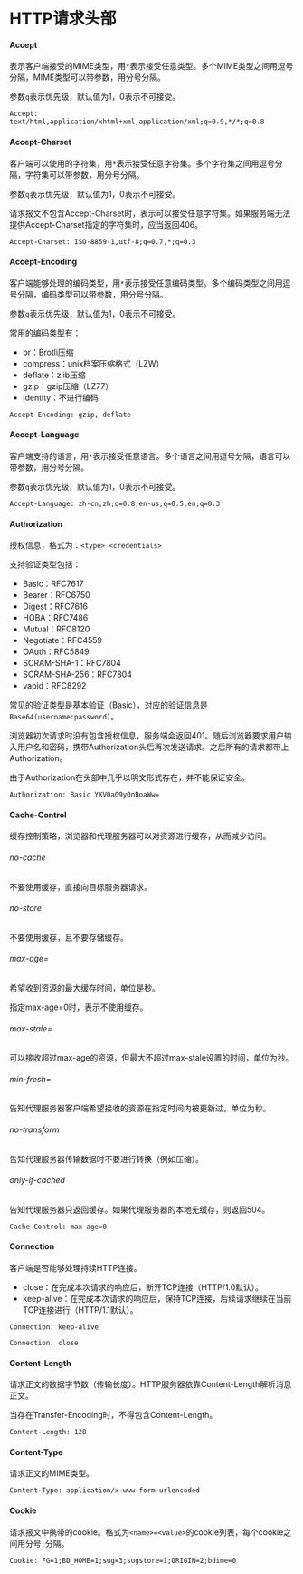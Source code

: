 # HTTP请求头部

#### Accept

表示客户端接受的MIME类型，用`*`表示接受任意类型。多个MIME类型之间用逗号分隔，MIME类型可以带参数，用分号分隔。

参数`q`表示优先级，默认值为1，0表示不可接受。

```
Accept: text/html,application/xhtml+xml,application/xml;q=0.9,*/*;q=0.8
```

#### Accept-Charset

客户端可以使用的字符集，用`*`表示接受任意字符集。多个字符集之间用逗号分隔，字符集可以带参数，用分号分隔。

参数`q`表示优先级，默认值为1，0表示不可接受。

请求报文不包含Accept-Charset时，表示可以接受任意字符集。如果服务端无法提供Accept-Charset指定的字符集时，应当返回406。

```
Accept-Charset: ISO-8859-1,utf-8;q=0.7,*;q=0.3
```

#### Accept-Encoding

客户端能够处理的编码类型，用`*`表示接受任意编码类型。多个编码类型之间用逗号分隔，编码类型可以带参数，用分号分隔。

参数`q`表示优先级，默认值为1，0表示不可接受。

常用的编码类型有：
- br：Brotli压缩
- compress：unix档案压缩格式（LZW）
- deflate：zlib压缩
- gzip：gzip压缩（LZ77）
- identity：不进行编码

```
Accept-Encoding: gzip, deflate
```

#### Accept-Language

客户端支持的语言，用`*`表示接受任意语言。多个语言之间用逗号分隔，语言可以带参数，用分号分隔。

参数`q`表示优先级，默认值为1，0表示不可接受。

```
Accept-Language: zh-cn,zh;q=0.8,en-us;q=0.5,en;q=0.3
```

#### Authorization

授权信息，格式为：`<type> <credentials>`

支持验证类型包括：
- Basic：RFC7617
- Bearer：RFC6750
- Digest：RFC7616	
- HOBA：RFC7486
- Mutual：RFC8120	
- Negotiate：RFC4559
- OAuth：RFC5849
- SCRAM-SHA-1：RFC7804	
- SCRAM-SHA-256：RFC7804
- vapid：RFC8292

常见的验证类型是基本验证（Basic），对应的验证信息是`Base64(username:password)`。

浏览器初次请求时没有包含授权信息，服务端会返回401。随后浏览器要求用户输入用户名和密码，携带Authorization头后再次发送请求。之后所有的请求都带上Authorization。

由于Authorization在头部中几乎以明文形式存在，并不能保证安全。

```
Authorization: Basic YXV0aG9yOnBoaWw=
```

#### Cache-Control

缓存控制策略，浏览器和代理服务器可以对资源进行缓存，从而减少访问。

###### no-cache

不要使用缓存，直接向目标服务器请求。

###### no-store	

不要使用缓存，且不要存储缓存。

###### max-age=<xxx>	

希望收到资源的最大缓存时间，单位是秒。

指定max-age=0时，表示不使用缓存。

###### max-stale=<xxx>

可以接收超过max-age的资源，但最大不超过max-stale设置的时间，单位为秒。

###### min-fresh=<xxx>	

告知代理服务器客户端希望接收的资源在指定时间内被更新过，单位为秒。

###### no-transform	

告知代理服务器传输数据时不要进行转换（例如压缩）。

###### only-if-cached	

告知代理服务器只返回缓存。如果代理服务器的本地无缓存，则返回504。

```
Cache-Control: max-age=0
```

#### Connection

客户端是否能够处理持续HTTP连接。

- close：在完成本次请求的响应后，断开TCP连接（HTTP/1.0默认）。
- keep-alive：在完成本次请求的响应后，保持TCP连接，后续请求继续在当前TCP连接进行（HTTP/1.1默认）。

```
Connection: keep-alive
```

```
Connection: close
```

#### Content-Length	

请求正文的数据字节数（传输长度）。HTTP服务器依靠Content-Length解析消息正文。

当存在Transfer-Encoding时，不得包含Content-Length。

```
Content-Length: 128
```

#### Content-Type	

请求正文的MIME类型。

```
Content-Type: application/x-www-form-urlencoded
```

#### Cookie

请求报文中携带的cookie。格式为`<name>=<value>`的cookie列表，每个cookie之间用分号`;`分隔。

```
Cookie: FG=1;BD_HOME=1;sug=3;sugstore=1;ORIGIN=2;bdime=0
```	
	